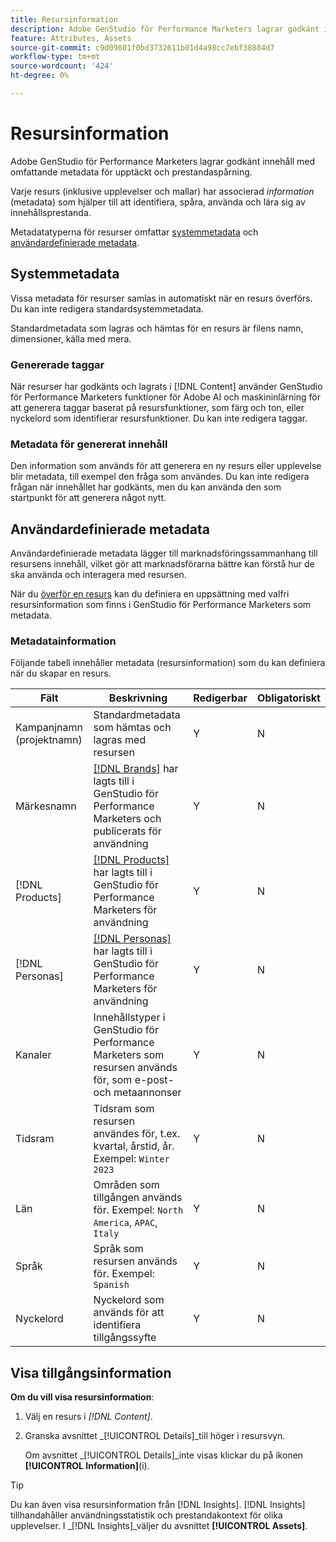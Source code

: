 ```yaml
---
title: Resursinformation
description: Adobe GenStudio för Performance Marketers lagrar godkänt innehåll med omfattande metadata för sökbarhet och prestandaspårning.
feature: Attributes, Assets
source-git-commit: c9d09801f0bd3732611b01d4a98cc7ebf38884d7
workflow-type: tm+mt
source-wordcount: '424'
ht-degree: 0%

---
```



# Resursinformation

Adobe GenStudio för Performance Marketers lagrar godkänt innehåll med omfattande metadata för upptäckt och prestandaspårning.

Varje resurs (inklusive upplevelser och mallar) har associerad _information_ (metadata) som hjälper till att identifiera, spåra, använda och lära sig av innehållsprestanda.

Metadatatyperna för resurser omfattar [systemmetadata](#system-metadata) och [användardefinierade metadata](#user-defined-metadata).

## Systemmetadata

Vissa metadata för resurser samlas in automatiskt när en resurs överförs. Du kan inte redigera standardsystemmetadata.

Standardmetadata som lagras och hämtas för en resurs är filens namn, dimensioner, källa med mera.

### Genererade taggar

När resurser har godkänts och lagrats i [!DNL Content] använder GenStudio för Performance Marketers funktioner för Adobe AI och maskininlärning för att generera taggar baserat på resursfunktioner, som färg och ton, eller nyckelord som identifierar resursfunktioner. Du kan inte redigera taggar.

### Metadata för genererat innehåll

Den information som används för att generera en ny resurs eller upplevelse blir metadata, till exempel den fråga som användes. Du kan inte redigera frågan när innehållet har godkänts, men du kan använda den som startpunkt för att generera något nytt.

## Användardefinierade metadata

Användardefinierade metadata lägger till marknadsföringssammanhang till resursens innehåll, vilket gör att marknadsförarna bättre kan förstå hur de ska använda och interagera med resursen.

När du [överför en resurs](/help/user-guide/content/manage-assets.md#add-assets) kan du definiera en uppsättning med valfri resursinformation som finns i GenStudio för Performance Marketers som metadata.

### Metadatainformation

Följande tabell innehåller metadata (resursinformation) som du kan definiera när du skapar en resurs.

| Fält | Beskrivning | Redigerbar | Obligatoriskt |
| ------------- | ----------- | -------- | -------- |
| Kampanjnamn (projektnamn) | Standardmetadata som hämtas och lagras med resursen | Y | N |
| Märkesnamn | [[!DNL Brands]](/help/user-guide/guidelines/brands.md) har lagts till i GenStudio för Performance Marketers och publicerats för användning | Y | N |
| [!DNL Products] | [[!DNL Products]](/help/user-guide/guidelines/products.md) har lagts till i GenStudio för Performance Marketers för användning | Y | N |
| [!DNL Personas] | [[!DNL Personas]](/help/user-guide/guidelines/personas.md) har lagts till i GenStudio för Performance Marketers för användning | Y | N |
| Kanaler | Innehållstyper i GenStudio för Performance Marketers som resursen används för, som e-post- och metaannonser | Y | N |
| Tidsram | Tidsram som resursen användes för, t.ex. kvartal, årstid, år. Exempel: `Winter 2023` | Y | N |
| Län | Områden som tillgången används för. Exempel: `North America`, `APAC`, `Italy` | Y | N |
| Språk | Språk som resursen används för. Exempel: `Spanish` | Y | N |
| Nyckelord | Nyckelord som används för att identifiera tillgångssyfte | Y | N |

## Visa tillgångsinformation

**Om du vill visa resursinformation**:

1. Välj en resurs i _[!DNL Content]_.

1. Granska avsnittet _[!UICONTROL Details]_till höger i resursvyn.

   Om avsnittet _[!UICONTROL Details]_inte visas klickar du på ikonen **[!UICONTROL Information]**(i).

>[!TIP]
>
>Du kan även visa resursinformation från [!DNL Insights]. [!DNL Insights] tillhandahåller användningsstatistik och prestandakontext för olika upplevelser. I _[!DNL Insights]_väljer du avsnittet **[!UICONTROL Assets]**.

<!-- ## History

Expand the _[!UICONTROL History]_ section to view a timeline of approvals and activity.

list other activity, show screenshot?
-->
